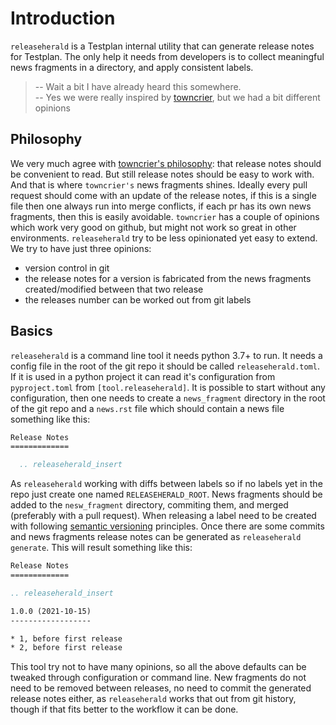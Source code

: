 # Introduction

`releaseherald` is a Testplan internal utility that can generate release notes for Testplan. The only help it needs from
developers is to collect meaningful news fragments in a directory, and apply consistent labels.

> -- Wait a bit I have already heard this somewhere.  
> -- Yes we were really inspired by [towncrier](https://github.com/twisted/towncrier), but we had a bit different opinions

## Philosophy

We very much agree with [towncrier's philosophy](https://github.com/twisted/towncrier#Philosophy):
that release notes should be convenient to read. But still release notes should be easy to work with. And that is where
`towncrier's` news fragments shines. Ideally every pull request should come with an update of the release notes, if this
is a single file then one always run into merge conflicts, if each pr has its own news fragments, then this is easily
avoidable. `towncrier` has a couple of opinions which work very good on github, but might not work so great in other
environments. `releaseherald` try to be less opinionated yet easy to extend. We try to have just three opinions:

- version control in git
- the release notes for a version is fabricated from the news fragments created/modified between that two release
- the releases number can be worked out from git labels

## Basics

`releaseherald` is a command line tool it needs python 3.7+ to run. It needs a config file in the root of the git repo
it should be called `releaseherald.toml`. If it is used in a python project it can read it's configuration
from `pyproject.toml` from `[tool.releaseherald]`. It is possible to start without any configuration, then one needs to
create a `news_fragment` directory in the root of the git repo and a `news.rst` file which should contain a news file
something like this:

```rst
Release Notes
=============

  .. releaseherald_insert
```

As `releaseherald` working with diffs between labels so if no labels yet in the repo just create one
named `RELEASEHERALD_ROOT`. News fragments should be added to the `nesw_fragment` directory, commiting them, and
merged (preferably with a pull request). When releasing a label need to be created with
following [semantic versioning](https://semver.org/) principles. Once there are some commits and news fragments release
notes can be generated as `releaseherald generate`. This will result something like this:

```rst
Release Notes
=============

.. releaseherald_insert

1.0.0 (2021-10-15)
------------------

* 1, before first release
* 2, before first release
```

This tool try not to have many opinions, so all the above defaults can be tweaked through configuration or command line.
New fragments do not need to be removed between releases, no need to commit the generated release notes either,
as `releaseherald`
works that out from git history, though if that fits better to the workflow it can be done.
